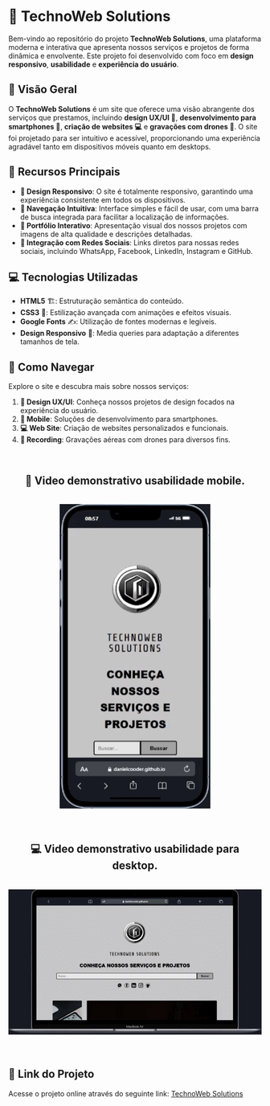 
# 🚀 TechnoWeb Solutions

Bem-vindo ao repositório do projeto **TechnoWeb Solutions**, uma plataforma moderna e interativa que apresenta nossos serviços e projetos de forma dinâmica e envolvente. Este projeto foi desenvolvido com foco em **design responsivo**, **usabilidade** e **experiência do usuário**.

## 📌 Visão Geral

O **TechnoWeb Solutions** é um site que oferece uma visão abrangente dos serviços que prestamos, incluindo **design UX/UI 🎨**, **desenvolvimento para smartphones 📱**, **criação de websites 💻** e **gravações com drones 🚁**. O site foi projetado para ser intuitivo e acessível, proporcionando uma experiência agradável tanto em dispositivos móveis quanto em desktops.

## 🔹 Recursos Principais

- **📱 Design Responsivo**: O site é totalmente responsivo, garantindo uma experiência consistente em todos os dispositivos.
- **🧭 Navegação Intuitiva**: Interface simples e fácil de usar, com uma barra de busca integrada para facilitar a localização de informações.
- **📂 Portfólio Interativo**: Apresentação visual dos nossos projetos com imagens de alta qualidade e descrições detalhadas.
- **🔗 Integração com Redes Sociais**: Links diretos para nossas redes sociais, incluindo WhatsApp, Facebook, LinkedIn, Instagram e GitHub.

## 💻 Tecnologias Utilizadas

- **HTML5** 🏗️: Estruturação semântica do conteúdo.
- **CSS3** 🎨: Estilização avançada com animações e efeitos visuais.
- **Google Fonts** ✍️: Utilização de fontes modernas e legíveis.
- **Design Responsivo** 📲: Media queries para adaptação a diferentes tamanhos de tela.

## 📖 Como Navegar

Explore o site e descubra mais sobre nossos serviços:

1. **🎨 Design UX/UI**: Conheça nossos projetos de design focados na experiência do usuário.
2. **📱 Mobile**: Soluções de desenvolvimento para smartphones.
3. **💻 Web Site**: Criação de websites personalizados e funcionais.
4. **🚁 Recording**: Gravações aéreas com drones para diversos fins.

<br>

<div align="center">

## 📱 **Video demonstrativo usabilidade mobile.**  
<br>  
<img src="https://github.com/danielcooder/Projeto-Site-TechnoWeb/blob/main/img/usabilidadeMobile.gif" width="300">  
<br>

</div>
<br> <br>

<div align="center">

## 💻 **Video demonstrativo usabilidade para desktop.**  
<br>  
<img src="https://github.com/danielcooder/Projeto-Site-TechnoWeb/blob/main/img/usabilidadePC.gif" width="900">  
<br>

</div>
<br> <br>

## 🔗 Link do Projeto

Acesse o projeto online através do seguinte link: [TechnoWeb Solutions](https://danielcooder.github.io/Projeto-Site-TechnoWeb/)




